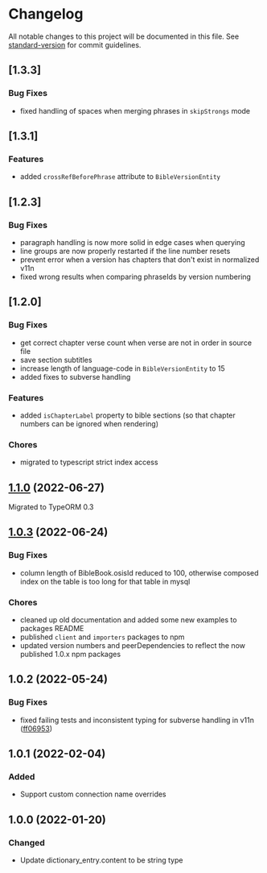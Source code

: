 # Changelog

All notable changes to this project will be documented in this file. See [standard-version](https://github.com/conventional-changelog/standard-version) for commit guidelines.

## [1.3.3]

### Bug Fixes

-   fixed handling of spaces when merging phrases in `skipStrongs` mode

## [1.3.1]

### Features

-   added `crossRefBeforePhrase` attribute to `BibleVersionEntity`

## [1.2.3]

### Bug Fixes

-   paragraph handling is now more solid in edge cases when querying
-   line groups are now properly restarted if the line number resets
-   prevent error when a version has chapters that don't exist in normalized v11n
-   fixed wrong results when comparing phraseIds by version numbering

## [1.2.0]

### Bug Fixes

-   get correct chapter verse count when verse are not in order in source file
-   save section subtitles
-   increase length of language-code in `BibleVersionEntity` to 15
-   added fixes to subverse handling

### Features

-   added `isChapterLabel` property to bible sections (so that chapter numbers can be ignored when rendering)

### Chores

-   migrated to typescript strict index access

## [1.1.0](https://github.com/STEPBible/BibleEngine/compare/v1.0.3...v1.1.0) (2022-06-27)

Migrated to TypeORM 0.3

## [1.0.3](https://github.com/STEPBible/BibleEngine/compare/v1.0.2...v1.0.3) (2022-06-24)

### Bug Fixes

-   column length of BibleBook.osisId reduced to 100, otherwise composed index on the table is too long for that table in mysql

### Chores

-   cleaned up old documentation and added some new examples to packages README
-   published `client` and `importers` packages to npm
-   updated version numbers and peerDependencies to reflect the now published 1.0.x npm packages

## 1.0.2 (2022-05-24)

### Bug Fixes

-   fixed failing tests and inconsistent typing for subverse handling in v11n ([ff06953](https://github.com/STEPBible/BibleEngine/commit/ff06953ac01c8b71a8c9f60cd804f483a9240e21))

## 1.0.1 (2022-02-04)

### Added

-   Support custom connection name overrides

## 1.0.0 (2022-01-20)

### Changed

-   Update dictionary_entry.content to be string type
